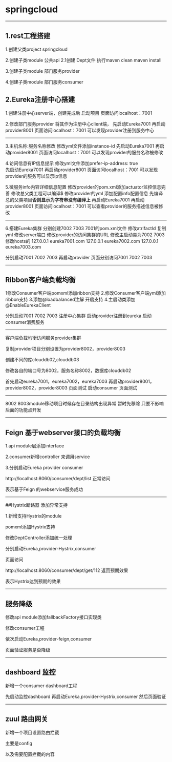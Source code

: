 # springcloud

-------------------

## 1.rest工程搭建

1.创建父类project springcloud

2.创建子类module 公共api
2.1创建 Dept文件 执行maven clean maven install

3.创建子类module 部门服务provider

4.创建子类module 部门服务consumer

## 2.Eureka注册中心搭建

1.创建注册中心server端，创建完成后 启动项目
页面访问localhost：7001

2.修改部门服务provider 将其作为注册中心client端，
先启动Eureka7001 再启动provider8001 页面访问localhost：7001 可以发现provider注册到服务中心

--------------------------------
3.主机名称:服务名称修改
修改yml文件添加instance-id 
先启动Eureka7001 再启动provider8001 页面访问localhost：7001 可以发现provider的服务名称被修改

4.访问信息有IP信息提示
修改yml文件添加prefer-ip-address: true   
先启动Eureka7001 再启动provider8001 页面访问localhost：7001 可以发现provider的服务可以显示ip信息

5.微服务info内容详细信息配置
修改provider的pom.xml添加actuator监控信息完善 
修改总父类工程可以编译$
修改provider的yml 添加配置info配置信息
先编译总的父类项目**否则显示为字符串没有编译上**
再启动Eureka7001 再启动provider8001 页面访问localhost：7001 可以查看provider的服务描述信息被修改

---------------------------------------

6.搭建Eureka集群 分别创建7002 7003
7001的pom.xml文件 修改atrifactId 
复制yml 修改server端口
修改provider的访问集群的URL
修改主启动类为7002 7003
修改hosts的
127.0.0.1  eureka7001.com
127.0.0.1  eureka7002.com
127.0.0.1  eureka7003.com

分别启动7001 7002 7003 
再启动provider 页面分别访问7001 7002 7003

-----------------------

## Ribbon客户端负载均衡

1修改Consumer客户端pomxml添加ribbon支持
2.修改Consumer客户端yml添加ribbon支持
3.添加@loadbalanced注解 开启支持
4.主启动类添加@EnableEurekaClient

分别启动7001 7002 7003 注册中心集群
启动provider注册到eureka
启动consumer消费服务

----------------------------

客户端负载均衡访问服务provider集群

复制provider项目分别设置为provider8002，provider8003

创建不同的库clouddb02,clouddb03

修改各自的端口号为8002，服务名称8002，数据库clouddb02

首先启动eureka7001，eureka7002，eureka7003
再启动provider8001，provider8002，provider8003
页面测试
启动consumer
页面测试

---------------------------

8002 8003module移动项目时候存在目录结构出现异常 暂时先移除
只要不影响后面的功能点开发

----------------------------

## Feign 基于webserver接口的负载均衡

1.api module层添加interface

2.consumer新增controller 来调用service

3.分别启动Eureka provider consumer

http://localhost:8060/consumer/dept/list 正常访问

表示基于Feign 的webservice服务成功

------------------------

##Hystrix断路器 添加异常支持

1.新增支持Hystrix的module

pomxml添加Hystrix支持

修改DeptController添加统一处理

分别启动Eureka,provider-Hystrix,consumer

页面访问

http://localhost:8060/consumer/dept/get/112 返回预期效果

表示Hystrix达到预期的效果

----------------

## 服务降级

修改api module添加fallbackFactory接口实现类

修改consumer工程

依次启动Eureka,provider-feign,consumer

页面验证服务是否降级

------------------------

## dashboard 监控

新增一个consumer dashboard工程

先启动监控dashboard 再启动Eureka,provider-Hystrix,consumer 然后页面验证

--------------------

## zuul 路由网关

新增一个项目设置路由拦截

主要是config

以及需要配置拦截的内容














